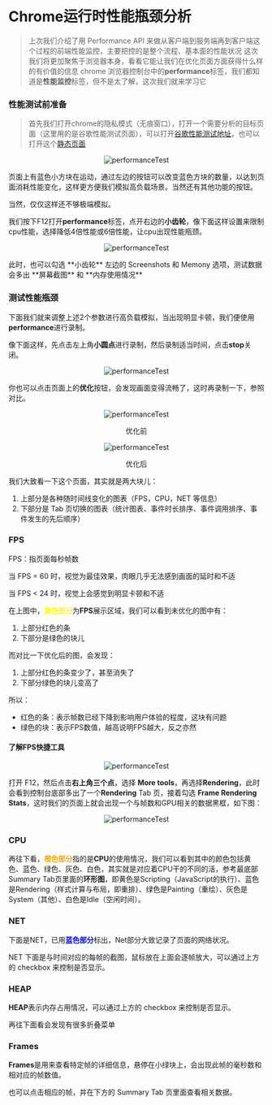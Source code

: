 # Chrome运行时性能瓶颈分析

> 上次我们介绍了用 Performance API 来做从客户端到服务端再到客户端这个过程的前端性能监控，主要把控的是整个流程、基本面的性能状况
> 这次我们将更加聚焦于浏览器本身，看看它能让我们在优化页面方面获得什么样的有价值的信息
> chrome 浏览器控制台中的**performance**标签，我们都知道是**性能监控**标签，但不是太了解，这次我们就来学习它



### 性能测试前准备

> 首先我们打开chrome的隐私模式（无痕窗口），打开一个需要分析的目标页面（这里用的是谷歌性能测试页面），可以打开[谷歌性能测试地址](https://googlechrome.github.io/devtools-samples/jank/)，也可以打开这个[静态页面](https://github.com/jimwong666/FEstart/blob/master/knowledge/optimization/chromePerformance/performanceTest.html)

<p align="center">
  <img src="https://github.com/jimwong666/FEstart/blob/master/knowledge/optimization/chromePerformance/img/performanceTest_0.png" alt="performanceTest">
</p>

页面上有蓝色小方块在运动，通过左边的按钮可以改变蓝色方块的数量，以达到页面消耗性能变化，这样更方便我们模拟高负载场景。当然还有其他功能的按钮。

当然，仅仅这样还不够极端模拟。

我们按下F12打开**performance**标签，点开右边的**小齿轮**，像下面这样设置来限制cpu性能，选择降低4倍性能或6倍性能，让cpu出现性能瓶颈。

<p align="center">
  <img src="https://github.com/jimwong666/FEstart/blob/master/knowledge/optimization/chromePerformance/img/performanceTest_1.png" alt="performanceTest">
</p>
此时，也可以勾选 **小齿轮** 左边的 Screenshots 和 Memony 选项，测试数据会多出 **屏幕截图** 和 **内存使用情况**



### 测试性能瓶颈

下面我们就来调整上述2个参数进行高负载模拟，当出现明显卡顿，我们便使用**performance**进行录制。

像下面这样，先点击左上角**小圆点**进行录制，然后录制适当时间，点击**stop**关闭。

<p align="center">
  <img src="https://github.com/jimwong666/FEstart/blob/master/knowledge/optimization/chromePerformance/img/performanceTest_2.png" alt="performanceTest">
</p>

你也可以点击页面上的**优化**按钮，会发现画面变得流畅了，这时再录制一下，参照对比。

<p align="center">
  <img src="https://github.com/jimwong666/FEstart/blob/master/knowledge/optimization/chromePerformance/img/performanceTest_3.png" alt="performanceTest">
</p>
<p align="center">
  <span>优化前</span>
</p>

<p align="center">
  <img src="https://github.com/jimwong666/FEstart/blob/master/knowledge/optimization/chromePerformance/img/performanceTest_4.png" alt="performanceTest">
</p>
<p align="center">
  <span>优化后</span>
</p>

我们大致看一下这个页面，其实就是两大块儿：

1. 上部分是各种随时间线变化的图表（FPS，CPU，NET 等信息）
2. 下部分是 Tab 页切换的图表（统计图表、事件时长排序、事件调用排序、事件发生的先后顺序）



### FPS

FPS：指页面每秒帧数

当 FPS = 60 时，视觉为最佳效果，肉眼几乎无法感到画面的延时和不适

当 FPS < 24 时，视觉上会感觉到明显卡顿和不适

在上图中，<span style="color: yellow;">**黄色部分**</span>为**FPS**展示区域，我们可以看到未优化的图中有：

1. 上部分红色的条
2. 下部分是绿色的块儿

而对比一下优化后的图，会发现：

1. 上部分红色的条变少了，甚至消失了
2. 下部分绿色的块儿变高了

所以：
- 红色的条：表示帧数已经下降到影响用户体验的程度，这块有问题
- 绿色的块：表示FPS数值，越高说明FPS越大，反之亦然

#### 了解FPS快捷工具

<p align="center">
  <img src="https://github.com/jimwong666/FEstart/blob/master/knowledge/optimization/chromePerformance/img/performanceTest_5.png" alt="performanceTest">
</p>

打开 F12，然后点击**右上角三个点**，选择 **More tools**，再选择**Rendering**，此时会看到控制台底部多出了一个**Rendering** Tab 页，接着勾选 **Frame Rendering Stats**，这时我们的页面上就会出现一个与帧数和GPU相关的数据黑框，如下图：

<p align="center">
  <img src="https://github.com/jimwong666/FEstart/blob/master/knowledge/optimization/chromePerformance/img/performanceTest_6.png" alt="performanceTest">
</p>



### CPU

再往下看，<span style="color: orange;">**橙色部分**</span>指的是**CPU**的使用情况，我们可以看到其中的颜色包括黄色、蓝色、绿色、灰色、白色，其实就是对应着CPU干的不同的活，参考最底部Summary Tab页里面的**环形图**，即黄色是Scripting（JavaScript的执行）、蓝色是Rendering（样式计算与布局，即重排）、绿色是Painting（重绘）、灰色是System（其他）、白色是Idle（空闲时间）。



### NET

下面是NET，已用<span style="color: blue;">**蓝色部分**</span>标出，Net部分大致记录了页面的网络状况。



NET 下面是与时间对应的每帧的截图，鼠标放在上面会逐帧放大，可以通过上方的 checkbox 来控制是否显示。



### HEAP

**HEAP**表示内存占用情况，可以通过上方的 checkbox 来控制是否显示。

再往下面看会发现有很多折叠菜单



### Frames

**Frames**是用来查看特定帧的详细信息，悬停在小绿块上，会出现此帧的毫秒数和相对应的帧数值。

也可以点击相应的帧，并在下方的 Summary Tab 页里面查看相关数据。













